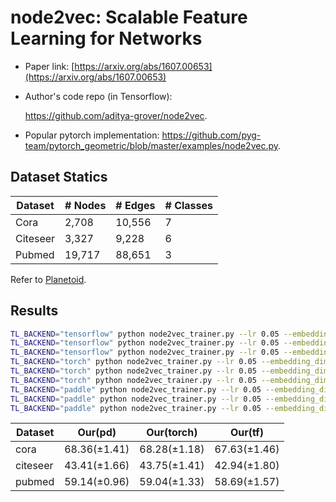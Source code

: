 # node2vec: Scalable Feature Learning for Networks

- Paper link: [https://arxiv.org/abs/1607.00653](https://arxiv.org/abs/1607.00653)

- Author's code repo (in Tensorflow):

    https://github.com/aditya-grover/node2vec.

- Popular pytorch implementation:
    https://github.com/pyg-team/pytorch_geometric/blob/master/examples/node2vec.py.

Dataset Statics
-------

| Dataset  | # Nodes | # Edges | # Classes |
| -------- | ------- | ------- | --------- |
| Cora     | 2,708   | 10,556  | 7         |
| Citeseer | 3,327   | 9,228   | 6         |
| Pubmed   | 19,717  | 88,651  | 3         |

Refer to [Planetoid](https://gammagl.readthedocs.io/en/latest/api/gammagl.datasets.html#gammagl.datasets.Planetoid).

## Results

```bash
TL_BACKEND="tensorflow" python node2vec_trainer.py --lr 0.05 --embedding_dim 128 --p 0.5 --q 2.0 --walk_length 20 --window_size 10 --num_walks 10 --n_epoch 100 --dataset cora
TL_BACKEND="tensorflow" python node2vec_trainer.py --lr 0.05 --embedding_dim 128 --p 0.5 --q 2.0 --walk_length 20 --window_size 10 --num_walks 10 --n_epoch 100 --dataset citeseer
TL_BACKEND="tensorflow" python node2vec_trainer.py --lr 0.05 --embedding_dim 128 --p 0.5 --q 2.0 --walk_length 10 --window_size 5 --num_walks 10 --n_epoch 100 --dataset pubmed
TL_BACKEND="torch" python node2vec_trainer.py --lr 0.05 --embedding_dim 64 --p 0.5 --q 2.0 --walk_length 20 --window_size 10 --num_walks 10 --n_epoch 100 --dataset cora
TL_BACKEND="torch" python node2vec_trainer.py --lr 0.05 --embedding_dim 64 --p 0.5 --q 2.0 --walk_length 20 --window_size 10 --num_walks 10 --n_epoch 100 --dataset citeseer
TL_BACKEND="torch" python node2vec_trainer.py --lr 0.05 --embedding_dim 128 --p 0.5 --q 2.0 --walk_length 10 --window_size 5 --num_walks 10 --n_epoch 100 --dataset pubmed
TL_BACKEND="paddle" python node2vec_trainer.py --lr 0.05 --embedding_dim 64 --p 0.5 --q 2.0 --walk_length 20 --window_size 10 --num_walks 10 --n_epoch 100 --dataset cora
TL_BACKEND="paddle" python node2vec_trainer.py --lr 0.05 --embedding_dim 64 --p 0.5 --q 2.0 --walk_length 15 --window_size 10 --num_walks 10 --n_epoch 100 --dataset citeseer
TL_BACKEND="paddle" python node2vec_trainer.py --lr 0.05 --embedding_dim 128 --p 0.5 --q 2.0 --walk_length 10 --window_size 5 --num_walks 10 --n_epoch 100 --dataset pubmed
```



| Dataset  | Our(pd)      | Our(torch)   | Our(tf)      |
| -------- | ------------ | ------------ | ------------ |
| cora     | 68.36(±1.41) | 68.28(±1.18) | 67.63(±1.46) |
| citeseer | 43.41(±1.66) | 43.75(±1.41) | 42.94(±1.80) |
| pubmed   | 59.14(±0.96) | 59.04(±1.33) | 58.69(±1.57) |